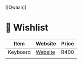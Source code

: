 [[Qwaan]]

# 🛒 Wishlist

| Item     | Website                                                                                                           | Price |
| -------- | ----------------------------------------------------------------------------------------------------------------- | ----- |
| Keyboard | [Website](https://www.takealot.com/free-wolf-m75-wireless-silent-keyboard-rgb-membrane-keyboard-for/PLID98309520) | R400  |
|          |                                                                                                                   |       |
